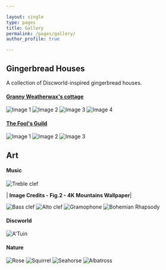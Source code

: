 ```yaml
---

layout: single
type: pages
title: Gallery
permalink: /pages/gallery/
author_profile: true

---
```


## Gingerbread Houses

A collection of Discworld-inspired gingerbread houses.

#### [Granny Weatherwax's cottage](https://www.discworldemporium.com/blog/illustrating-granny-weatherwax-s-cottage-n11)
![Image 1](../assets/images/weatherwax1.jpg)
![Image 2](../assets/images/weatherwax2.jpg)
![Image 3](../assets/images/weatherwax3.jpg)
![Image 4](../assets/images/weatherwax4.jpg)

#### [The Fool's Guild](https://wiki.lspace.org/Fools%27_Guild)
![Image 1](../assets/images/fool1.jpg)
![Image 2](../assets/images/fool2.jpg)
![Image 3](../assets/images/fool3.jpg)

## Art

#### Music
![Treble clef](../assets/images/treble.jpg)

| <b>Image Credits - Fig.2 - 4K Mountains Wallpaper</b>|

![Bass clef](../assets/images/bass.jpg)
![Alto clef](../assets/images/alto.jpg)
![Gramophone](../assets/images/gramophone.jpg)
![Bohemian Rhapsody](../assets/images/bho-rhap.jpg)

#### Discworld
![A'Tuin](../assets/images/discworld.jpg)

#### Nature
![Rose](../assets/images/rose.jpg)
![Squirrel](../assets/images/squirrel.jpg)
![Seahorse](../assets/images/seahorse.jpg)
![Albatross](../assets/images/albatross.jpg)


